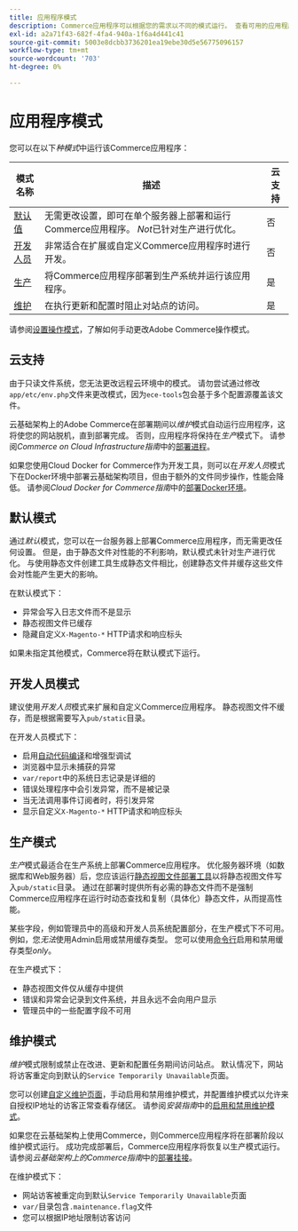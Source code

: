```yaml
---
title: 应用程序模式
description: Commerce应用程序可以根据您的需求以不同的模式运行。 查看可用的应用程序模式的详细列表。
exl-id: a2a71f43-682f-4fa4-940a-1f6a4d441c41
source-git-commit: 5003e8dcbb3736201ea19ebe30d5e56775096157
workflow-type: tm+mt
source-wordcount: '703'
ht-degree: 0%

---
```


# 应用程序模式

您可以在以下&#x200B;_种模式_&#x200B;中运行该Commerce应用程序：

| 模式名称 | 描述 | 云支持 |
| ------------------------ | ------------------- | ------------- |
| [默认值](#default-mode) | 无需更改设置，即可在单个服务器上部署和运行Commerce应用程序。 _Not_&#x200B;已针对生产进行优化。 | 否 |
| [开发人员](#developer-mode) | 非常适合在扩展或自定义Commerce应用程序时进行开发。 | 否 |
| [生产](#production-mode) | 将Commerce应用程序部署到生产系统并运行该应用程序。 | 是 |
| [维护](#maintenance-mode) | 在执行更新和配置时阻止对站点的访问。 | 是 |

请参阅[设置操作模式](../cli/set-mode.md)，了解如何手动更改Adobe Commerce操作模式。

## 云支持

由于只读文件系统，您无法更改远程云环境中的模式。 请勿尝试通过修改`app/etc/env.php`文件来更改模式，因为`ece-tools`包会基于多个配置源覆盖该文件。

云基础架构上的Adobe Commerce在部署期间以&#x200B;_维护_&#x200B;模式自动运行应用程序，这将使您的网站脱机，直到部署完成。 否则，应用程序将保持在&#x200B;_生产_&#x200B;模式下。 请参阅&#x200B;_Commerce on Cloud Infrastructure指南_&#x200B;中的[部署进程](https://experienceleague.adobe.com/docs/commerce-cloud-service/user-guide/develop/deploy/process.html#deploy-phase)。

如果您使用Cloud Docker for Commerce作为开发工具，则可以在&#x200B;_开发人员_&#x200B;模式下在Docker环境中部署云基础架构项目，但由于额外的文件同步操作，性能会降低。 请参阅&#x200B;_Cloud Docker for Commerce指南_&#x200B;中的[部署Docker环境](https://developer.adobe.com/commerce/cloud-tools/docker/deploy/#launch-mode)。

## 默认模式

通过&#x200B;_默认_&#x200B;模式，您可以在一台服务器上部署Commerce应用程序，而无需更改任何设置。 但是，由于静态文件对性能的不利影响，默认模式未针对生产进行优化。 与使用静态文件创建工具生成静态文件相比，创建静态文件并缓存这些文件会对性能产生更大的影响。

在默认模式下：

- 异常会写入日志文件而不是显示
- 静态视图文件已缓存
- 隐藏自定义`X-Magento-*` HTTP请求和响应标头

如果未指定其他模式，Commerce将在默认模式下运行。

## 开发人员模式

建议使用&#x200B;_开发人员_&#x200B;模式来扩展和自定义Commerce应用程序。 静态视图文件不缓存，而是根据需要写入`pub/static`目录。

在开发人员模式下：

- 启用[自动代码编译](../cli/code-compiler.md)和增强型调试
- 浏览器中显示未捕获的异常
- `var/report`中的系统日志记录是详细的
- 错误处理程序中会引发异常，而不是被记录
- 当无法调用事件订阅者时，将引发异常
- 显示自定义`X-Magento-*` HTTP请求和响应标头

## 生产模式

_生产_&#x200B;模式最适合在生产系统上部署Commerce应用程序。 优化服务器环境（如数据库和Web服务器）后，您应该运行[静态视图文件部署工具](../cli/static-view-file-deployment.md)以将静态视图文件写入`pub/static`目录。 通过在部署时提供所有必需的静态文件而不是强制Commerce应用程序在运行时动态查找和复制（具体化）静态文件，从而提高性能。

某些字段，例如管理员中的高级和开发人员系统配置部分，在生产模式下不可用。 例如，您&#x200B;_无法_&#x200B;使用Admin启用或禁用缓存类型。 您可以使用[命令行](../cli/manage-cache.md#config-cli-subcommands-cache-en)启用和禁用缓存类型&#x200B;_only_。

在生产模式下：

- 静态视图文件仅从缓存中提供
- 错误和异常会记录到文件系统，并且永远不会向用户显示
- 管理员中的一些配置字段不可用

## 维护模式

_维护_&#x200B;模式限制或禁止在改进、更新和配置任务期间访问站点。 默认情况下，网站将访客重定向到默认的`Service Temporarily Unavailable`页面。

您可以创建[自定义维护页面](../../upgrade/troubleshooting/maintenance-mode-options.md)，手动启用和禁用维护模式，并配置维护模式以允许来自授权IP地址的访客正常查看存储区。 请参阅&#x200B;_安装指南_&#x200B;中的[启用和禁用维护模式](../../installation/tutorials/maintenance-mode.md)。

如果您在云基础架构上使用Commerce，则Commerce应用程序将在部署阶段以维护模式运行。 成功完成部署后，Commerce应用程序将恢复以生产模式运行。 请参阅&#x200B;_云基础架构上的Commerce指南_&#x200B;中的[部署挂接](https://experienceleague.adobe.com/docs/commerce-cloud-service/user-guide/develop/deploy/best-practices.html#phase-5%3A-deployment-hooks)。

在维护模式下：

- 网站访客被重定向到默认`Service Temporarily Unavailable`页面
- `var/`目录包含`.maintenance.flag`文件
- 您可以根据IP地址限制访客访问
